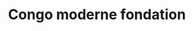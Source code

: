 ---
title: "Congo moderne fondation"
url: /kinshasa/congo-moderne-fondation/
shop: Autowerkstatt
---